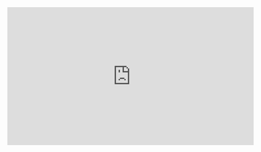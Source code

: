 <iframe width="560" height="315" src="https://www.youtube.com/embed/evA8Xja_pTE" frameborder="0" allowfullscreen></iframe>
